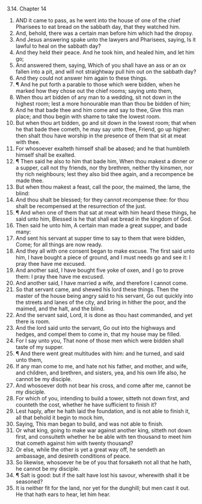 3.14. Chapter 14
1. AND it came to pass, as he went into the house of one of the chief Pharisees to eat bread on the sabbath day, that they watched him.
2. And, behold, there was a certain man before him which had the dropsy.
3. And Jesus answering spake unto the lawyers and Pharisees, saying, Is it lawful to heal on the sabbath day?
4. And they held their peace. And he took him, and healed him, and let him go;
5. And answered them, saying, Which of you shall have an ass or an ox fallen into a pit, and will not straightway pull him out on the sabbath day?
6. And they could not answer him again to these things.
7. ¶ And he put forth a parable to those which were bidden, when he marked how they chose out the chief rooms; saying unto them,
8. When thou art bidden of any man to a wedding, sit not down in the highest room; lest a more honourable man than thou be bidden of him;
9. And he that bade thee and him come and say to thee, Give this man place; and thou begin with shame to take the lowest room.
10. But when thou art bidden, go and sit down in the lowest room; that when he that bade thee cometh, he may say unto thee, Friend, go up higher: then shalt thou have worship in the presence of them that sit at meat with thee.
11. For whosoever exalteth himself shall be abased; and he that humbleth himself shall be exalted.
12. ¶ Then said he also to him that bade him, When thou makest a dinner or a supper, call not thy friends, nor thy brethren, neither thy kinsmen, nor thy rich neighbours; lest they also bid thee again, and a recompence be made thee.
13. But when thou makest a feast, call the poor, the maimed, the lame, the blind:
14. And thou shalt be blessed; for they cannot recompense thee: for thou shalt be recompensed at the resurrection of the just.
15. ¶ And when one of them that sat at meat with him heard these things, he said unto him, Blessed is he that shall eat bread in the kingdom of God.
16. Then said he unto him, A certain man made a great supper, and bade many:
17. And sent his servant at supper time to say to them that were bidden, Come; for all things are now ready.
18. And they all with one consent began to make excuse. The first said unto him, I have bought a piece of ground, and I must needs go and see it: I pray thee have me excused.
19. And another said, I have bought five yoke of oxen, and I go to prove them: I pray thee have me excused.
20. And another said, I have married a wife, and therefore I cannot come.
21. So that servant came, and shewed his lord these things. Then the master of the house being angry said to his servant, Go out quickly into the streets and lanes of the city, and bring in hither the poor, and the maimed, and the halt, and the blind.
22. And the servant said, Lord, it is done as thou hast commanded, and yet there is room.
23. And the lord said unto the servant, Go out into the highways and hedges, and compel them to come in, that my house may be filled.
24. For I say unto you, That none of those men which were bidden shall taste of my supper.
25. ¶ And there went great multitudes with him: and he turned, and said unto them,
26. If any man come to me, and hate not his father, and mother, and wife, and children, and brethren, and sisters, yea, and his own life also, he cannot be my disciple.
27. And whosoever doth not bear his cross, and come after me, cannot be my disciple.
28. For which of you, intending to build a tower, sitteth not down first, and counteth the cost, whether he have sufficient to finish it?
29. Lest haply, after he hath laid the foundation, and is not able to finish it, all that behold it begin to mock him,
30. Saying, This man began to build, and was not able to finish.
31. Or what king, going to make war against another king, sitteth not down first, and consulteth whether he be able with ten thousand to meet him that cometh against him with twenty thousand?
32. Or else, while the other is yet a great way off, he sendeth an ambassage, and desireth conditions of peace.
33. So likewise, whosoever he be of you that forsaketh not all that he hath, he cannot be my disciple.
34. ¶ Salt is good: but if the salt have lost his savour, wherewith shall it be seasoned?
35. It is neither fit for the land, nor yet for the dunghill; but men cast it out. He that hath ears to hear, let him hear.

